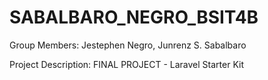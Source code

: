 # SABALBARO_NEGRO_BSIT4B

Group Members:
Jestephen Negro,
Junrenz S. Sabalbaro

Project Description: FINAL PROJECT - Laravel Starter Kit
